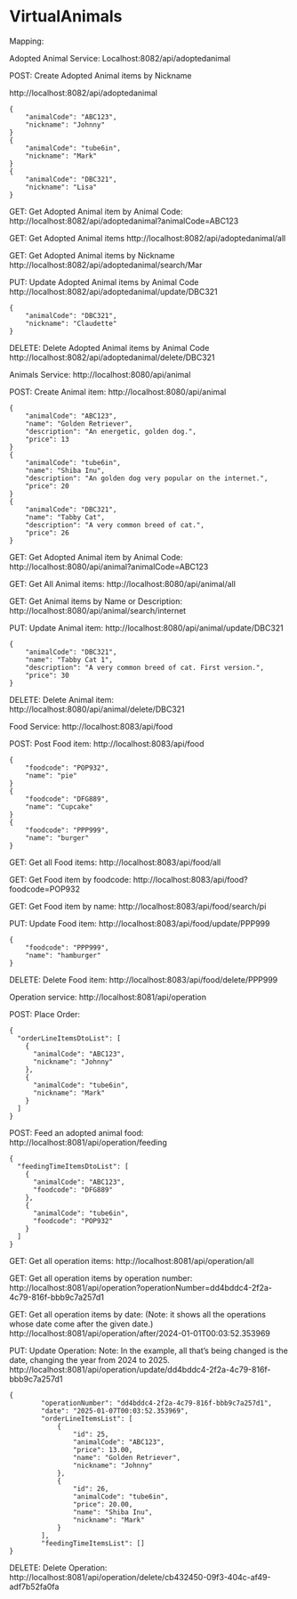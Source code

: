 # VirtualAnimals

Mapping:

Adopted Animal Service: Localhost:8082/api/adoptedanimal

POST: Create Adopted Animal items by Nickname

http://localhost:8082/api/adoptedanimal

    {
        "animalCode": "ABC123",
        "nickname": "Johnny"
    }
    {
        "animalCode": "tube6in",
        "nickname": "Mark"
    }
    {
        "animalCode": "DBC321",
        "nickname": "Lisa"
    }

GET: Get Adopted Animal item by Animal Code:
http://localhost:8082/api/adoptedanimal?animalCode=ABC123

GET: Get Adopted Animal items
http://localhost:8082/api/adoptedanimal/all

GET: Get Adopted Animal items by Nickname
http://localhost:8082/api/adoptedanimal/search/Mar

PUT: Update Adopted Animal items by Animal Code
http://localhost:8082/api/adoptedanimal/update/DBC321

    {
        "animalCode": "DBC321",
        "nickname": "Claudette"
    }


DELETE: Delete Adopted Animal items by Animal Code
http://localhost:8082/api/adoptedanimal/delete/DBC321


Animals Service: http://localhost:8080/api/animal

POST: Create Animal item:
http://localhost:8080/api/animal

    {
        "animalCode": "ABC123",
        "name": "Golden Retriever",
        "description": "An energetic, golden dog.",
        "price": 13
    }
    {
        "animalCode": "tube6in",
        "name": "Shiba Inu",
        "description": "An golden dog very popular on the internet.",
        "price": 20
    }
    {
        "animalCode": "DBC321",
        "name": "Tabby Cat",
        "description": "A very common breed of cat.",
        "price": 26
    }


GET: Get Adopted Animal item by Animal Code:
http://localhost:8080/api/animal?animalCode=ABC123

GET: Get All Animal items:
http://localhost:8080/api/animal/all

GET: Get Animal items by Name or Description:
http://localhost:8080/api/animal/search/internet

PUT: Update Animal item:
http://localhost:8080/api/animal/update/DBC321

    {
        "animalCode": "DBC321",
        "name": "Tabby Cat 1",
        "description": "A very common breed of cat. First version.",
        "price": 30
    }

DELETE: Delete Animal item:
http://localhost:8080/api/animal/delete/DBC321

Food Service: http://localhost:8083/api/food

POST: Post Food item:
http://localhost:8083/api/food

    {
        "foodcode": "POP932",
        "name": "pie"
    }
    {
        "foodcode": "DFG889",
        "name": "Cupcake"
    }
    {
        "foodcode": "PPP999",
        "name": "burger"
    }


GET: Get all Food items:
http://localhost:8083/api/food/all

GET: Get Food item by foodcode:
http://localhost:8083/api/food?foodcode=POP932

GET: Get Food item by name:
http://localhost:8083/api/food/search/pi

PUT: Update Food item:
http://localhost:8083/api/food/update/PPP999

    {
        "foodcode": "PPP999",
        "name": "hamburger"
    }

DELETE: Delete Food item:
http://localhost:8083/api/food/delete/PPP999

Operation service: http://localhost:8081/api/operation

POST: Place Order:

    {
      "orderLineItemsDtoList": [
        {
          "animalCode": "ABC123",
          "nickname": "Johnny"
        },
        {
          "animalCode": "tube6in",
          "nickname": "Mark"
        }
      ]
    }

POST: Feed an adopted animal food:
http://localhost:8081/api/operation/feeding

    {
      "feedingTimeItemsDtoList": [
        {
          "animalCode": "ABC123",
          "foodcode": "DFG889"
        },
        {
          "animalCode": "tube6in",
          "foodcode": "POP932"
        }
      ]
    }


GET: Get all operation items:
http://localhost:8081/api/operation/all

GET: Get all operation items by operation number:
http://localhost:8081/api/operation?operationNumber=dd4bddc4-2f2a-4c79-816f-bbb9c7a257d1

GET: Get all operation items by date:
(Note: it shows all the operations whose date come after the given date.)
http://localhost:8081/api/operation/after/2024-01-01T00:03:52.353969

PUT: Update Operation:
Note: In the example, all that’s being changed is the date, changing the year from 2024 to 2025.
http://localhost:8081/api/operation/update/dd4bddc4-2f2a-4c79-816f-bbb9c7a257d1

    {
            "operationNumber": "dd4bddc4-2f2a-4c79-816f-bbb9c7a257d1",
            "date": "2025-01-07T00:03:52.353969",
            "orderLineItemsList": [
                {
                    "id": 25,
                    "animalCode": "ABC123",
                    "price": 13.00,
                    "name": "Golden Retriever",
                    "nickname": "Johnny"
                },
                {
                    "id": 26,
                    "animalCode": "tube6in",
                    "price": 20.00,
                    "name": "Shiba Inu",
                    "nickname": "Mark"
                }
            ],
            "feedingTimeItemsList": []
    }

DELETE: Delete Operation:
http://localhost:8081/api/operation/delete/cb432450-09f3-404c-af49-adf7b52fa0fa

